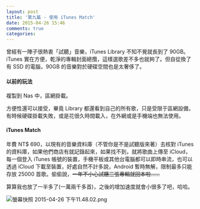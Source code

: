 ```yaml
---
layout: post
title: '第九篇 - 使用 iTunes Match'
date: 2015-04-26 15:46
comments: true
categories:
---
```

曾經有一陣子很熱衷「試聽」音樂，iTunes Library 不知不覺就長到了 90GB。iTunes 實在方便，乾淨的專輯封面總攬，這樣選歌差不多也就夠了。但自從換了有 SSD 的電腦，90GB 的音樂對於硬碟空間也是太奢侈了。

#### 以前的玩法
複製到 Nas 中，區網掛載。

方便性還可以接受，畢竟 Library 都還看到自己的所有歌，只是受限于區網設備，有時候硬碟掛載失敗，或是花很久時間載入，在外網或是手機端也無法使用。


#### iTunes Match
年費 NT$ 690，以現有的音樂資料庫（不管你是不是試聽版來著）去核對 iTunes 的資料庫，如果他們商店有就記錄起來，如果找不到，就將歌曲上傳至 iCloud，每一個登入 iTunes 帳號的裝置，手機平板或其他台電腦都可以即時串流，也可以透過 iCloud 下載至裝置，好處自然不計多說，Android 暫時無解，限制最多只能存放 25000 首歌。偷偷說，<del>一年不小心試聽三張專輯就回本啦......</del>

算算我也放了一半多了(一萬兩千多首)，之後的增加速度就會小很多了吧，哈哈。

![螢幕快照 2015-04-26 下午11.48.02.png](http://user-image.logdown.io/user/1128/blog/1112/post/261902/yuXUj7uTSO8j8n1V7DCF_%E8%9E%A2%E5%B9%95%E5%BF%AB%E7%85%A7%202015-04-26%20%E4%B8%8B%E5%8D%8811.48.02.png)
